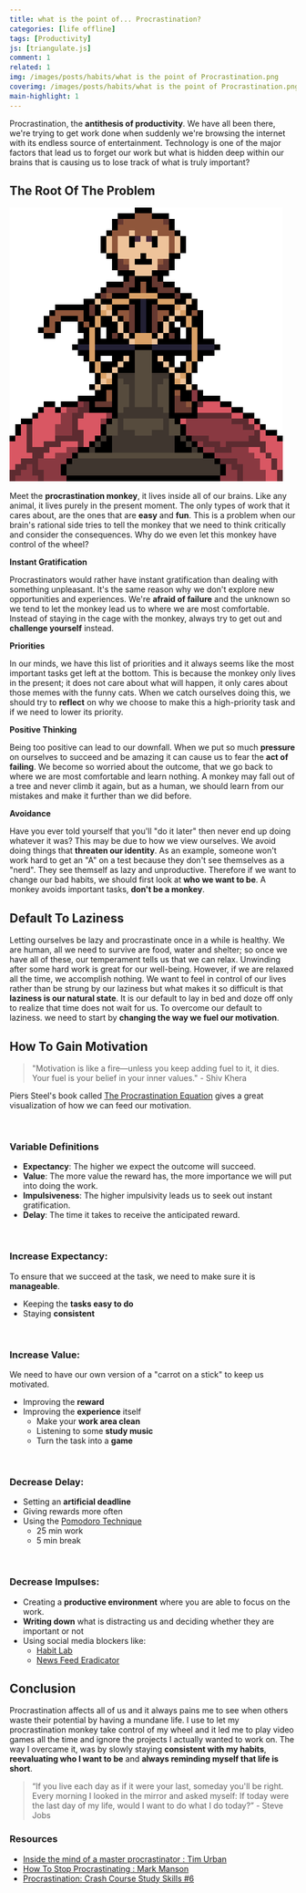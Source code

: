 ```yaml
---
title: what is the point of... Procrastination?
categories: [life offline]
tags: [Productivity]
js: [triangulate.js]
comment: 1
related: 1
img: /images/posts/habits/what is the point of Procrastination.png
coverimg: /images/posts/habits/what is the point of Procrastination.png
main-highlight: 1
---
```


Procrastination, the **antithesis of productivity**. We have all been there, we're trying to get work done when suddenly we're browsing the internet with its endless source of entertainment. Technology is one of the major factors that lead us to forget our work but what is hidden deep within our brains that is causing us to lose track of what is truly important?

## The Root Of The Problem

<img alt="procrastination monkey" loading="lazy" src="/images/posts/habits/Procrastination Monkey.gif" class="right-align pixelart">

Meet the **procrastination monkey**, it lives inside all of our brains. Like any animal, it lives purely in the present moment. The only types of work that it cares about, are the ones that are **easy** and **fun**. This is a problem when our brain's rational side tries to tell the monkey that we need to think critically and consider the consequences. Why do we even let this monkey have control of the wheel?

**Instant Gratification**

Procrastinators would rather have instant gratification than dealing with something unpleasant. It's the same reason why we don't explore new opportunities and experiences. We're **afraid of failure** and the unknown so we tend to let the monkey lead us to where we are most comfortable. Instead of staying in the cage with the monkey, always try to get out and **challenge yourself** instead.  

**Priorities**

In our minds, we have this list of priorities and it always seems like the most important tasks get left at the bottom. This is because the monkey only lives in the present; it does not care about what will happen, it only cares about those memes with the funny cats. When we catch ourselves doing this, we should try to **reflect** on why we choose to make this a high-priority task and if we need to lower its priority.

**Positive Thinking**

Being too positive can lead to our downfall. When we put so much **pressure** on ourselves to succeed and be amazing it can cause us to fear the **act of failing**. We become so worried about the outcome, that we go back to where we are most comfortable and learn nothing. A monkey may fall out of a tree and never climb it again, but as a human, we should learn from our mistakes and make it further than we did before. 

**Avoidance**

Have you ever told yourself that you'll "do it later" then never end up doing whatever it was? This may be due to how we view ourselves. We avoid doing things that **threaten our identity**. As an example, someone won't work hard to get an "A" on a test because they don't see themselves as a "nerd". They see themself as lazy and unproductive. Therefore if we want to change our bad habits, we should first look at **who we want to be**. A monkey avoids important tasks, **don't be a monkey**.

## Default To Laziness

Letting ourselves be lazy and procrastinate once in a while is healthy. We are human, all we need to survive are food, water and shelter; so once we have all of these, our temperament tells us that we can relax. Unwinding after some hard work is great for our well-being. However, if we are relaxed all the time, we accomplish nothing. We want to feel in control of our lives rather than be strung by our laziness but what makes it so difficult is that **laziness is our natural state**. It is our default to lay in bed and doze off only to realize that time does not wait for us. To overcome our default to laziness. we need to start by **changing the way we fuel our motivation**.

## How To Gain Motivation

> "Motivation is like a fire—unless you keep adding fuel to it, it dies. Your fuel is your belief in your inner values." - Shiv Khera

Piers Steel's book called [The Procrastination Equation](https://www.goodreads.com/book/show/9514605-the-procrastination-equation) gives a great visualization of how we can feed our motivation.


<img class="lazy" data-src="../images/posts/habits/procrastination equation.png" width="60%"/>

### Variable Definitions

- **Expectancy**: The higher we expect the outcome will succeed.
- **Value**: The more value the reward has, the more importance we will put into doing the work.
- **Impulsiveness**: The higher impulsivity leads us to seek out instant gratification.
- **Delay**: The time it takes to receive the anticipated reward.

<img class="lazy right-align" data-src="../images/posts/habits/stack.png"/>

### Increase Expectancy:

To ensure that we succeed at the task, we need to make sure it is **manageable**.

- Keeping the **tasks easy to do**
- Staying **consistent**

<img class="lazy right-align" data-src="../images/posts/habits/carrot stick.png"/>

### Increase Value:

We need to have our own version of a "carrot on a stick" to keep us motivated.

- Improving the **reward**  
- Improving the **experience** itself
    - Make your **work area clean**
    - Listening to some **study music**
    - Turn the task into a **game**

<img class="lazy right-align" data-src="../images/posts/habits/timer.png"/>

### Decrease Delay:

- Setting an **artificial deadline**
- Giving rewards more often
- Using the [Pomodoro Technique](https://en.wikipedia.org/wiki/Pomodoro_Technique)
    - 25 min work
    - 5 min break

<img class="lazy right-align" data-src="../images/posts/habits/distractions.png"/>

### Decrease Impulses:

- Creating a **productive environment** where you are able to focus on the work.
- **Writing down** what is distracting us and deciding whether they are important or not
- Using social media blockers like:
    - [Habit Lab](https://habitlab.stanford.edu/)
    - [News Feed Eradicator](https://chrome.google.com/webstore/detail/news-feed-eradicator-for/fjcldmjmjhkklehbacihaiopjklihlgg?hl=en)

## Conclusion

Procrastination affects all of us and it always pains me to see when others waste their potential by having a mundane life. I use to let my procrastination monkey take control of my wheel and it led me to play video games all the time and ignore the projects I actually wanted to work on. The way I overcame it, was by slowly staying **consistent with my habits**, **reevaluating who I want to be** and **always reminding myself that life is short**. 

> “If you live each day as if it were your last, someday you'll be right. Every morning I looked in the mirror and asked myself: If today were the last day of my life, would I want to do what I do today?” - Steve Jobs

### Resources
- [Inside the mind of a master procrastinator : Tim Urban](https://www.youtube.com/watch?v=arj7oStGLkU)
- [How To Stop Procrastinating : Mark Manson](https://www.youtube.com/watch?v=7FxQqLAm2uI)
- [Procrastination: Crash Course Study Skills #6](https://www.youtube.com/watch?v=x2y_SLOvOvw)